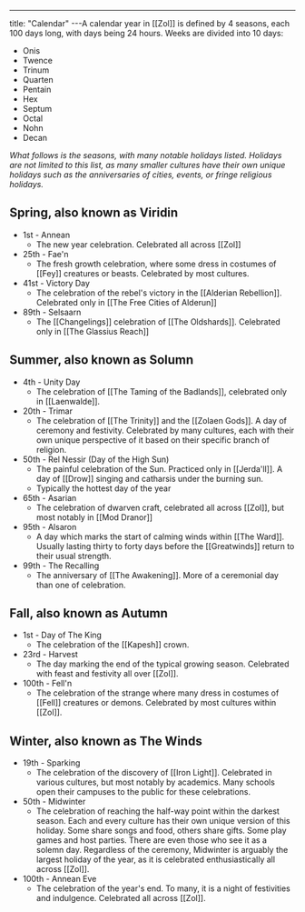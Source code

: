 ---
title: "Calendar"
---A calendar year in [[Zol]] is defined by 4 seasons, each 100 days long, with days being 24 hours. Weeks are divided into 10 days:
- Onis
- Twence
- Trinum
- Quarten
- Pentain
- Hex
- Septum
- Octal
- Nohn
- Decan

*What follows is the seasons, with many notable holidays listed. Holidays are not limited to this list, as many smaller cultures have their own unique holidays such as the anniversaries of cities, events, or fringe religious holidays.*

## Spring, also known as Viridin
- 1st - Annean
	- The new year celebration. Celebrated all across [[Zol]]
- 25th - Fae'n
	- The fresh growth celebration, where some dress in costumes of [[Fey]] creatures or beasts. Celebrated by most cultures.
- 41st - Victory Day
	- The celebration of the rebel's victory in the [[Alderian Rebellion]]. Celebrated only in [[The Free Cities of Alderun]]
- 89th - Selsaarn
	- The [[Changelings]] celebration of [[The Oldshards]]. Celebrated only in [[The Glassius Reach]]

## Summer, also known as Solumn
- 4th - Unity Day
	- The celebration of [[The Taming of the Badlands]], celebrated only in [[Laenwalde]].
- 20th - Trimar
	- The celebration of [[The Trinity]] and the [[Zolaen Gods]]. A day of ceremony and festivity. Celebrated by many cultures, each with their own unique perspective of it based on their specific branch of religion.
- 50th - Rel Nessir (Day of the High Sun)
	- The painful celebration of the Sun. Practiced only in [[Jerda'll]]. A day of [[Drow]] singing and catharsis under the burning sun.
	- Typically the hottest day of the year
- 65th - Asarian
	- The celebration of dwarven craft, celebrated all across [[Zol]], but most notably in [[Mod Dranor]]
- 95th - Alsaron
	- A day which marks the start of calming winds within [[The Ward]]. Usually lasting thirty to forty days before the [[Greatwinds]] return to their usual strength.
- 99th - The Recalling
	- The anniversary of [[The Awakening]]. More of a ceremonial day than one of celebration.

## Fall, also known as Autumn
- 1st - Day of The King
	- The celebration of the [[Kapesh]] crown.
- 23rd - Harvest
	- The day marking the end of the typical growing season. Celebrated with feast and festivity all over [[Zol]].
- 100th - Fell'n
	- The celebration of the strange where many dress in costumes of [[Fell]] creatures or demons. Celebrated by most cultures within [[Zol]].

## Winter, also known as The Winds
- 19th - Sparking
	- The celebration of the discovery of [[Iron Light]]. Celebrated in various cultures, but most notably by academics. Many schools open their campuses to the public for these celebrations.
- 50th - Midwinter
	- The celebration of reaching the half-way point within the darkest season. Each and every culture has their own unique version of this holiday. Some share songs and food, others share gifts. Some play games and host parties. There are even those who see it as a solemn day. Regardless of the ceremony, Midwinter is arguably the largest holiday of the year, as it is celebrated enthusiastically all across [[Zol]].
- 100th - Annean Eve
	- The celebration of the year's end. To many, it is a night of festivities and indulgence. Celebrated all across [[Zol]].